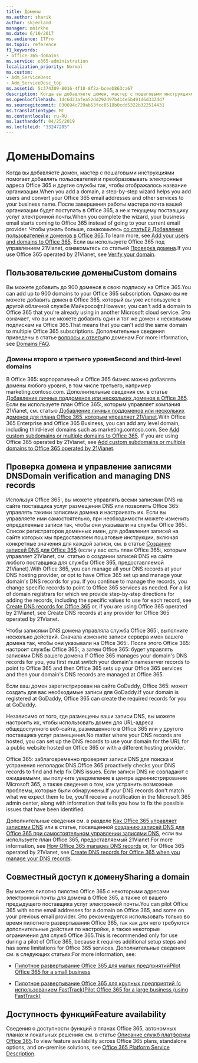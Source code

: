```yaml
---
title: Домены
ms.author: sharik
author: skjerland
manager: mnirkhe
ms.date: 6/10/2017
ms.audience: ITPro
ms.topic: reference
f1_keywords:
- office-365-domains
ms.service: o365-administration
localization_priority: Normal
ms.custom:
- Adm_ServiceDesc
- Adm_ServiceDesc_top
ms.assetid: 5c374309-8016-4f18-8f2a-bceeb863ca67
description: Когда вы добавляете домен, мастер с пошаговыми инструкциями помогает добавлять пользователей и преобразовывать электронные адреса Office 365 и другие службы так, чтобы отображалось название организации. После завершения работы мастера почта вашей организации будет поступать в Office 365, а не к текущему поставщику услуг электронной почты. Чтобы узнать больше, ознакомьтесь со статьей Добавление пользователей и доменов в Office 365. Если вы используете Office 365 под управлением 21Vianet, ознакомьтесь со статьей Проверка домена.
ms.openlocfilehash: 1dc6d23afea52dd292d97b414e5b491d6d332dd7
ms.sourcegitcommit: 830694c729ab53fcc8518b0cdd5322b322514431
ms.translationtype: MT
ms.contentlocale: ru-RU
ms.lasthandoff: 04/25/2019
ms.locfileid: "33247285"
---
```

# <a name="domains"></a><span data-ttu-id="ea360-106">Домены</span><span class="sxs-lookup"><span data-stu-id="ea360-106">Domains</span></span>

<span data-ttu-id="ea360-107">Когда вы добавляете домен, мастер с пошаговыми инструкциями помогает добавлять пользователей и преобразовывать электронные адреса Office 365 и другие службы так, чтобы отображалось название организации.</span><span class="sxs-lookup"><span data-stu-id="ea360-107">When you add a domain, a step-by-step wizard helps you add users and convert your Office 365 email addresses and other services to your business name.</span></span> <span data-ttu-id="ea360-108">После завершения работы мастера почта вашей организации будет поступать в Office 365, а не к текущему поставщику услуг электронной почты.</span><span class="sxs-lookup"><span data-stu-id="ea360-108">When you complete the wizard, your business email starts coming to Office 365 instead of going to your current email provider.</span></span> <span data-ttu-id="ea360-109">Чтобы узнать больше, ознакомьтесь [со статьЕй Добавление пользователей и доменов в Office 365](https://support.office.com/article/6383f56d-3d09-4dcb-9b41-b5f5a5efd611).</span><span class="sxs-lookup"><span data-stu-id="ea360-109">To learn more, see [Add your users and domains to Office 365](https://support.office.com/article/6383f56d-3d09-4dcb-9b41-b5f5a5efd611).</span></span> <span data-ttu-id="ea360-110">Если вы используете Office 365 под управлением 21Vianet, ознакомьтесь со статьей [Проверка домена](http://go.microsoft.com/fwlink/?LinkID=733344&amp;clcid=0x409).</span><span class="sxs-lookup"><span data-stu-id="ea360-110">If you use Office 365 operated by 21Vianet, see [Verify your domain](http://go.microsoft.com/fwlink/?LinkID=733344&amp;clcid=0x409).</span></span>
  
## <a name="custom-domains"></a><span data-ttu-id="ea360-111">Пользовательские домены</span><span class="sxs-lookup"><span data-stu-id="ea360-111">Custom domains</span></span>
<span data-ttu-id="ea360-112"><a name="BKMK_CustomDomains"> </a></span><span class="sxs-lookup"><span data-stu-id="ea360-112"></span></span>

<span data-ttu-id="ea360-113">Вы можете добавить до 900 доменов в свою подписку на Office 365.</span><span class="sxs-lookup"><span data-stu-id="ea360-113">You can add up to 900 domains to your Office 365 subscription.</span></span> <span data-ttu-id="ea360-114">Однако вы не можете добавить домен в Office 365, который вы уже используете в другой облачной службе Майкрософт.</span><span class="sxs-lookup"><span data-stu-id="ea360-114">However, you can't add a domain to Office 365 that you're already using in another Microsoft cloud service.</span></span> <span data-ttu-id="ea360-115">Это означает, что вы не можете добавить один и тот же домен к нескольким подпискам на Office 365.</span><span class="sxs-lookup"><span data-stu-id="ea360-115">That means that you can't add the same domain to multiple Office 365 subscriptions.</span></span> <span data-ttu-id="ea360-116">Дополнительные сведения приведены в статье [вопросы и ответы](https://support.office.com/en-us/article/Domains-FAQ-1272bad0-4bd4-4796-8005-67d6fb3afc5a)по доменам.</span><span class="sxs-lookup"><span data-stu-id="ea360-116">For more information, see [Domains FAQ](https://support.office.com/en-us/article/Domains-FAQ-1272bad0-4bd4-4796-8005-67d6fb3afc5a).</span></span>
  
### <a name="second-and-third-level-domains"></a><span data-ttu-id="ea360-117">Домены второго и третьего уровня</span><span class="sxs-lookup"><span data-stu-id="ea360-117">Second and third-level domains</span></span>
<span data-ttu-id="ea360-118"><a name="BKMK_SecondAndThirdLevelDomains"> </a></span><span class="sxs-lookup"><span data-stu-id="ea360-118"></span></span>

<span data-ttu-id="ea360-p104">В Office 365: корпоративный и Office 365 бизнес можно добавлять домены любого уровня, в том числе третьего, например marketing.contoso.com. Дополнительные сведения см. в статье [Добавление личных поддоменов или нескольких доменов в Office 365](http://go.microsoft.com/fwlink/?LinkID=733345&amp;clcid=0x409). Если вы используете план Office 365:, которым управляет компания 21Vianet, см. статью [Добавление личных поддоменов или нескольких доменов для плана Office 365, которым управляет 21Vianet](http://go.microsoft.com/fwlink/?LinkID=733346&amp;clcid=0x409).</span><span class="sxs-lookup"><span data-stu-id="ea360-p104">With Office 365 Enterprise and Office 365 Business, you can add any level domain, including third-level domains such as marketing.contoso.com. See [Add custom subdomains or multiple domains to Office 365](http://go.microsoft.com/fwlink/?LinkID=733345&amp;clcid=0x409). If you are using Office 365 operated by 21Vianet, see [Add custom subdomains or multiple domains to Office 365 operated by 21Vianet](http://go.microsoft.com/fwlink/?LinkID=733346&amp;clcid=0x409).</span></span>
  
## <a name="domain-verification-and-managing-dns-records"></a><span data-ttu-id="ea360-122">Проверка домена и управление записями DNS</span><span class="sxs-lookup"><span data-stu-id="ea360-122">Domain verification and managing DNS records</span></span>
<span data-ttu-id="ea360-123"><a name="BKMK_ManagingDNSRecords"> </a></span><span class="sxs-lookup"><span data-stu-id="ea360-123"></span></span>

<span data-ttu-id="ea360-p105">Используя Office 365:, вы можете управлять всеми записями DNS на сайте поставщика услуг размещения DNS или позволить Office 365: управлять такими записями домена и настраивать их. Если вы управляете ими самостоятельно, при необходимости можете изменить определенные записи так, чтобы они указывали на службы Office 365:. Список регистраторов доменных имен, для добавления записей на сайте которых мы предоставляем пошаговые инструкции, включая конкретные значения для каждой записи, см. в статье [Создание записей DNS для Office 365](https://go.microsoft.com/fwlink/p/?LinkID=270173) (если у вас есть план Office 365:, которым управляет 21Vianet, см. статью о создании записей DNS на сайте любого поставщика для службы Office 365, предоставляемой 21Vianet).</span><span class="sxs-lookup"><span data-stu-id="ea360-p105">With Office 365, you can manage all your DNS records at your DNS hosting provider, or opt to have Office 365 set up and manage your domain's DNS records for you. If you continue to manage the records, you change specific records to point to Office 365 services as needed. For a list of domain registrars for which we provide step-by-step directions for adding the records, including the specific values to use for each record, see [Create DNS records for Office 365](https://go.microsoft.com/fwlink/p/?LinkID=270173) or, if you are using Office 365 operated by 21Vianet, see Create DNS records at any provider for Office 365 operated by 21Vianet.</span></span> 
  
<span data-ttu-id="ea360-127">Чтобы записями DNS домена управляла служба Office 365:, выполните несколько действий. Сначала измените записи сервера имен вашего домена так, чтобы они указывали на Office 365:. После этого Office 365: настроит службы Office 365:, а затем Office 365: будет управлять записями DNS вашего домена.</span><span class="sxs-lookup"><span data-stu-id="ea360-127">If Office 365 manages your domain's DNS records for you, you first must switch your domain's nameserver records to point to Office 365 and then Office 365 sets up your Office 365 services and then your domain's DNS records are managed at Office 365.</span></span>
  
<span data-ttu-id="ea360-128">Если ваш домен зарегистрирован на сайте GoDaddy, Office 365: может создать для вас необходимые записи для GoDaddy.</span><span class="sxs-lookup"><span data-stu-id="ea360-128">If your domain is registered at GoDaddy, Office 365 can create the required records for you at GoDaddy.</span></span> 
  
<span data-ttu-id="ea360-129">Независимо от того, где размещены ваши записи DNS, вы можете настроить их, чтобы использовать домен для URL-адреса общедоступного веб-сайта, размещенного в Office 365 или у другого поставщика услуг размещения.</span><span class="sxs-lookup"><span data-stu-id="ea360-129">No matter where your DNS records are hosted, you can set up the DNS records to use your domain for the URL for a public website hosted on Office 365 or with a different hosting provider.</span></span> 
  
<span data-ttu-id="ea360-130">Office 365: заблаговременно проверяет записи DNS для поиска и устранения неполадок DNS.</span><span class="sxs-lookup"><span data-stu-id="ea360-130">Office 365 proactively checks your DNS records to find and help fix DNS issues.</span></span> <span data-ttu-id="ea360-131">Если записи DNS не совпадают с ожидаемыми, вы получите уведомление в центре администрирования Microsoft 365, а также сведения о том, как устранить возможные проблемы, которые были обнаружены.</span><span class="sxs-lookup"><span data-stu-id="ea360-131">If your DNS records don't match what we expect them to be, you'll receive a notification in the Microsoft 365 admin center, along with information that tells you how to fix the possible issues that have been identified.</span></span>
  
<span data-ttu-id="ea360-132">Дополнительные сведения см. в разделе [Как Office 365 управляет записями DNS](https://go.microsoft.com/fwlink/p/?LinkID=270144) или в статье, посвященной [созданию записей DNS для Office 365 при самостоятельном управлении записями DNS](http://go.microsoft.com/fwlink/?LinkID=817326&amp;clcid=0x409), если вы используете план Office 365, предоставляемый 21Vianet.</span><span class="sxs-lookup"><span data-stu-id="ea360-132">For more information, see [How Office 365 manages DNS records](https://go.microsoft.com/fwlink/p/?LinkID=270144) or, for Office 365 operated by 21Vianet, see [Create DNS records for Office 365 when you manage your DNS records](http://go.microsoft.com/fwlink/?LinkID=817326&amp;clcid=0x409).</span></span>
  
## <a name="sharing-a-domain"></a><span data-ttu-id="ea360-133">Совместный доступ к домену</span><span class="sxs-lookup"><span data-stu-id="ea360-133">Sharing a domain</span></span>
<span data-ttu-id="ea360-134"><a name="BKMK_ManagingDNSRecords"> </a></span><span class="sxs-lookup"><span data-stu-id="ea360-134"></span></span>

<span data-ttu-id="ea360-135">Вы можете пилотно пилотно Office 365 с некоторыми адресами электронной почты для домена в Office 365, а также от вашего предыдущего поставщика услуг электронной почты.</span><span class="sxs-lookup"><span data-stu-id="ea360-135">You can pilot Office 365 with some email addresses for a domain on Office 365, and some on your previous email provider.</span></span> <span data-ttu-id="ea360-136">Это рекомендуется использовать только во время пилотного развертывания Office 365, так как для него требуются дополнительные действия по настройке, а также некоторые ограничения для служб Office 365.</span><span class="sxs-lookup"><span data-stu-id="ea360-136">This is recommended only for use during a pilot of Office 365, because it requires additional setup steps and has some limitations for Office 365 services.</span></span> <span data-ttu-id="ea360-137">Дополнительные сведения см. в следующих статьях:</span><span class="sxs-lookup"><span data-stu-id="ea360-137">For more information, see:</span></span>
  
- [<span data-ttu-id="ea360-138">Пилотное развертывание Office 365 для малых предприятий</span><span class="sxs-lookup"><span data-stu-id="ea360-138">Pilot Office 365 for a small business</span></span>](https://support.office.com/article/39cee536-6a03-40cf-b9c1-f301bb6001d7)
    
- [<span data-ttu-id="ea360-139">Пилотное развертывание Office 365 для крупных предприятий (с использованием FastTrack)</span><span class="sxs-lookup"><span data-stu-id="ea360-139">Pilot Office 365 for a large business (using FastTrack)</span></span>](https://fasttrack.office.com/onboard)
    
## <a name="feature-availability"></a><span data-ttu-id="ea360-140">Доступность функций</span><span class="sxs-lookup"><span data-stu-id="ea360-140">Feature availability</span></span>
<span data-ttu-id="ea360-141"><a name="BKMK_ManagingDNSRecords"> </a></span><span class="sxs-lookup"><span data-stu-id="ea360-141"></span></span>

<span data-ttu-id="ea360-142">Сведения о доступности функций в планах Office 365, автономных планах и локальных решениях см. в статье [Описание служб платформы Office 365](https://technet.microsoft.com/en-us/library/office-365-platform-service-description.aspx).</span><span class="sxs-lookup"><span data-stu-id="ea360-142">To view feature availability across Office 365 plans, standalone options, and on-premise solutions, see [Office 365 Platform Service Description](https://technet.microsoft.com/en-us/library/office-365-platform-service-description.aspx).</span></span>
  

